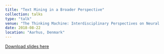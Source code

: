 ```yaml
---
title: "Text Mining in a Broader Perspective"
collection: talks
type: "talk"
venue: "The Thinking Machine: Interdisciplinary Perspectives on Neural Networks, Aarhus Institute of Advanced Studies (AIAS)"
date: 2018-08-22
location: "Aarhus, Denmark"
---
```


[Download slides here](http://knielbo.github.io/files/kln_aias_aug18.pdf)
